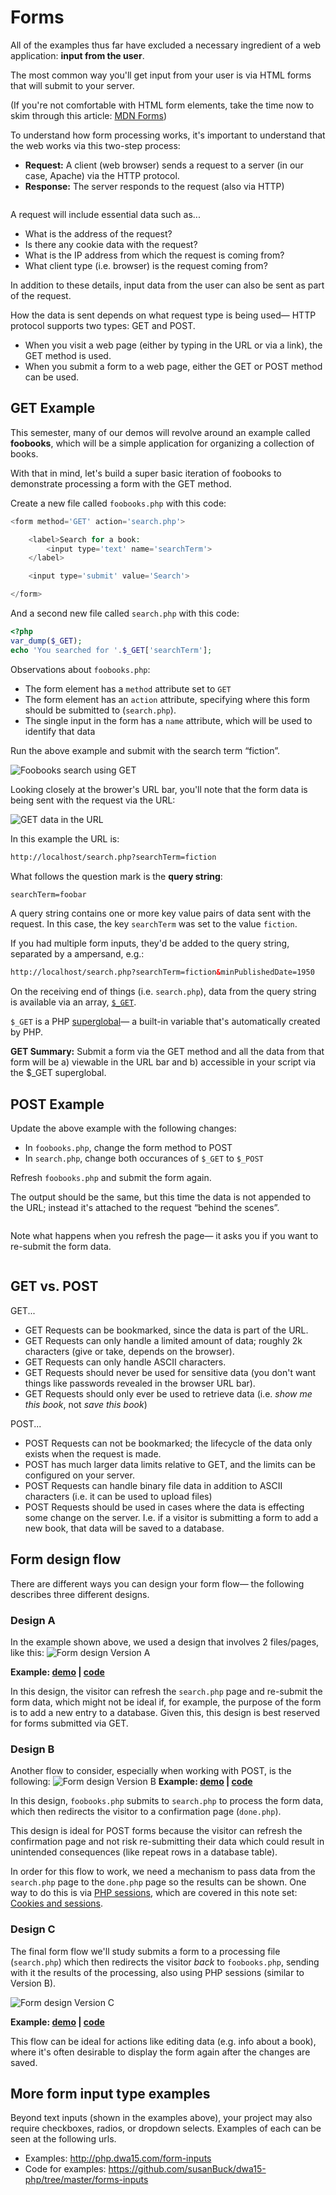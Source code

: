 # Forms
All of the examples thus far have excluded a necessary ingredient of a web application: __input from the user__.

The most common way you'll get input from your user is via HTML forms that will submit to your server.

(If you're not comfortable with HTML form elements, take the time now to skim through this article: [MDN Forms](https://developer.mozilla.org/en-US/docs/Learn/HTML/Forms/My_first_HTML_form))

To understand how form processing works, it's important to understand that the web works via this two-step process:

+ __Request:__ A client (web browser) sends a request to a server (in our case, Apache) via the HTTP protocol.
+ __Response:__ The server responds to the request (also via HTTP)

<img src='https://s3.amazonaws.com/making-the-internet/php-request-response@2x.png' style='max-width:521px;' alt=''>

A request will include essential data such as...

+ What is the address of the request?
+ Is there any cookie data with the request?
+ What is the IP address from which the request is coming from?
+ What client type (i.e. browser) is the request coming from?

In addition to these details, input data from the user can also be sent as part of the request.

How the data is sent depends on what request type is being used&mdash; HTTP protocol supports two types: GET and POST.

+ When you visit a web page (either by typing in the URL or via a link), the GET method is used.
+ When you submit a form to a web page, either the GET or POST method can be used.


## GET Example
This semester, many of our demos will revolve around an example called **foobooks**, which will be a simple application for organizing a collection of books. 

With that in mind, let's build a super basic iteration of foobooks to demonstrate processing a form with the GET method.

Create a new file called `foobooks.php` with this code:
```php
<form method='GET' action='search.php'>

    <label>Search for a book:
        <input type='text' name='searchTerm'>
    </label>

    <input type='submit' value='Search'>

</form>
```

And a second new file called `search.php` with this code:
```php
<?php
var_dump($_GET);
echo 'You searched for '.$_GET['searchTerm'];
```

Observations about `foobooks.php`:
+ The form element has a `method` attribute set to `GET`
+ The form element has an `action` attribute, specifying where this form should be submitted to (`search.php`).
+ The single input in the form has a `name` attribute, which will be used to identify that data

Run the above example and submit with the search term &ldquo;fiction&rdquo;.

<img src='https://s3.amazonaws.com/making-the-internet/php-foobooks-search-with-get@2x.png' style='max-width:724px;' alt='Foobooks search using GET'>

Looking closely at the brower's URL bar, you'll note that the form data is being sent with the request via the URL:

<img src='https://s3.amazonaws.com/making-the-internet/php-get-data-in-url@2x.png' style='max-width:547px;' alt='GET data in the URL'>

In this example the URL is:
```xml
http://localhost/search.php?searchTerm=fiction
```

What follows the question mark is the __query string__:
```xml
searchTerm=foobar
```

A query string contains one or more key value pairs of data sent with the request. In this case, the key `searchTerm` was set to the value `fiction`.

If you had multiple form inputs, they'd be added to the query string, separated by a ampersand, e.g.:

```xml
http://localhost/search.php?searchTerm=fiction&minPublishedDate=1950
```

On the receiving end of things (i.e. `search.php`), data from the query string is available via an array, [`$_GET`](http://php.net/manual/en/reserved.variables.get.php).

`$_GET` is a PHP [superglobal](http://php.net/manual/en/language.variables.superglobals.php)&mdash; a built-in variable that's automatically created by PHP.

__GET Summary:__ Submit a form via the GET method and all the data from that form will be a) viewable in the URL bar and b) accessible in your script via the $_GET superglobal.


## POST Example
Update the above example with the following changes:

+ In `foobooks.php`, change the form method to POST
+ In `search.php`, change both occurances of `$_GET` to `$_POST`

Refresh `foobooks.php` and submit the form again.

The output should be the same, but this time the data is not appended to the URL; instead it's attached to the request &ldquo;behind the scenes&rdquo;.

<img src='http://making-the-internet.s3.amazonaws.com/php-form-post-results@2x.png' style='max-width:547px;' alt=''>

Note what happens when you refresh the page&mdash; it asks you if you want to re-submit the form data.

<img src='http://making-the-internet.s3.amazonaws.com/php-confirm-form-resubmission.png' style='max-width:547px;' alt=''>


## GET vs. POST
GET...
+ GET Requests can be bookmarked, since the data is part of the URL.
+ GET Requests can only handle a limited amount of data; roughly 2k characters (give or take, depends on the browser).
+ GET Requests can only handle ASCII characters.
+ GET Requests should never be used for sensitive data (you don't want things like passwords revealed in the browser URL bar).
+ GET Requests should only ever be used to retrieve data (i.e. *show me this book*, not *save this book*)

POST...
+ POST Requests can not be bookmarked; the lifecycle of the data only exists when the request is made.
+ POST has much larger data limits relative to GET, and the limits can be configured on your server.
+ POST Requests can handle binary file data in addition to ASCII characters (i.e. it can be used to upload files)
+ POST Requests should be used in cases where the data is effecting some change on the server. I.e. if a visitor is submitting a form to add a new book, that data will be saved to a database.



## Form design flow
There are different ways you can design your form flow&mdash; the following describes three different designs.


### Design A
In the example shown above, we used a design that involves 2 files/pages, like this:
<img src='https://s3.amazonaws.com/making-the-internet/php-form-designA@2x.png' style='max-width:532px;' alt='Form design Version A'>

__Example: [demo](http://php.dwa15.com/form-flow/version-a/foobooks.php) | [code](https://github.com/susanBuck/dwa15-php/tree/master/form-flow/version-a)__

In this design, the visitor can refresh the `search.php` page and re-submit the form data, which might not be ideal if, for example, the purpose of the form is to add a new entry to a database. Given this, this design is best reserved for forms submitted via GET.




### Design B
Another flow to consider, especially when working with POST, is the following:
<img src='https://s3.amazonaws.com/making-the-internet/php-form-designB@2x.png' style='max-width:752px;' alt='Form design Version B'>
__Example: [demo](http://php.dwa15.com/form-flow/version-b/foobooks.php) | [code](https://github.com/susanBuck/dwa15-php/tree/master/form-flow/version-b)__

In this design, `foobooks.php` submits to `search.php` to process the form data, which then redirects the visitor to a confirmation page (`done.php`).

This design is ideal for POST forms because the visitor can refresh the confirmation page and not risk re-submitting their data which could result in unintended consequences (like repeat rows in a database table).

In order for this flow to work, we need a mechanism to pass data from the `search.php` page to the `done.php` page so the results can be shown. One way to do this is via [PHP sessions](http://php.net/manual/en/session.examples.basic.php), which are covered in this note set: [Cookies and sessions](/php/cookies-and-sessions.md).




### Design C
The final form flow we'll study submits a form to a processing file (`search.php`) which then redirects the visitor *back* to `foobooks.php`, sending with it the results of the processing, also using PHP sessions (similar to Version B).

<img src='http://making-the-internet.s3.amazonaws.com/php-form-designC@2x.png' style='max-width:622px;' alt='Form design Version C'>

__Example: [demo](http://php.dwa15.com/form-flow/version-c/foobooks.php) | [code](https://github.com/susanBuck/dwa15-php/tree/master/form-flow/version-c)__

This flow can be ideal for actions like editing data (e.g. info about a book), where it's often desirable to display the form again after the changes are saved.



## More form input type examples
Beyond text inputs (shown in the examples above), your project may also require checkboxes, radios, or dropdown selects. Examples of each can be seen at the following urls.

+ Examples: <http://php.dwa15.com/form-inputs>
+ Code for examples: <https://github.com/susanBuck/dwa15-php/tree/master/forms-inputs>
